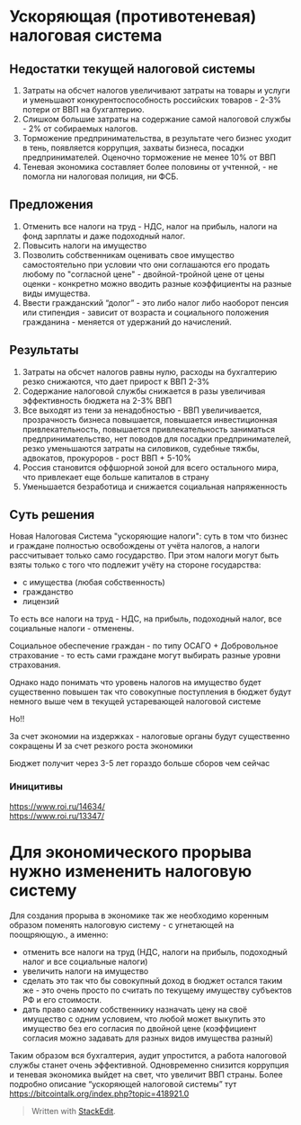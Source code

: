 # Ускоряющая (противотеневая) налоговая система
## Недостатки текущей налоговой системы

1.  Затраты на обсчет налогов увеличивают затраты на товары и услуги и уменьшают конкурентоспособность российских товаров - 2-3% потери от ВВП на бухгалтерию.    
2.  Слишком большие затраты на содержание самой налоговой службы - 2% от собираемых налогов.    
3.  Торможение предпринимательства, в результате чего бизнес уходит в тень, появляется коррупция, захваты бизнеса, посадки предпринимателей. Оценочно торможение не менее 10% от ВВП    
4.  Теневая экономика составляет более половины от учтенной, - не помогла ни налоговая полиция, ни ФСБ.
    

## Предложения

1. Отменить все налоги на труд - НДС, налог на прибыль, налоги на фонд зарплаты и даже подоходный налог.  
2. Повысить налоги на имущество  
3. Позволить собственникам оценивать свое имущество самостоятельно при условии что они соглашаются его продать любому по "согласной цене" - двойной-тройной цене от цены оценки - конкретно можно вводить разные коэффициенты на разные виды имущества.  
4. Ввести гражданский “долог” - это либо налог либо наоборот пенсия или стипендия - зависит от возраста и социального положения гражданина - меняется от удержаний до начислений.
    

## Результаты

1.  Затраты на обсчет налогов равны нулю, расходы на бухгалтерию резко снижаются, что дает прирост к ВВП 2-3%  
2. Содержание налоговой службы снижается в разы увеличивая эффективность бюджета на 2-3% ВВП  
3. Все выходят из тени за ненадобностью - ВВП увеличивается, прозрачность бизнеса повышается, повышается инвестиционная привлекательность, повышается привлекательность заниматься предпринимательство, нет поводов для посадки предпринимателей, резко уменьшаются затраты на силовиков, судебные тяжбы, адвокатов, прокуроров - рост ВВП + 5-10%  
4. Россия становится оффшорной зоной для всего остального мира, что привлекает еще больше капиталов в страну  
5. Уменьшается безработица и снижается социальная напряженность

## Суть решения

Новая Налоговая Система "ускоряющие налоги": суть в том что бизнес и граждане полностью освобождены от учёта налогов, а налоги рассчитывает только само государство. При этом налоги могут быть взяты только с того что подлежит учёту на стороне государства:
+ с имущества (любая собственность)
+ гражданство
+ лицензий

То есть все налоги на труд - НДС, на прибыль, подоходный налог, все социальные налоги - отменены.

Социальное обеспечение граждан - по типу ОСАГО + Добровольное страхование - то есть сами граждане могут выбирать разные уровни страхования.

Однако надо понимать что уровень налогов на имущество будет существенно повышен так что совокупные поступления в бюджет будут немного выше чем в текущей устаревающей налоговой системе

Но!!

За счет экономии на издержках - налоговые органы будут существенно сокращены
И за счет резкого роста экономики

Бюджет получит через 3-5 лет гораздо больше сборов чем сейчас


### Иницитивы
https://www.roi.ru/14634/  
https://www.roi.ru/13347/  

# Для экономического прорыва нужно измененить налоговую систему
Для создания прорыва в экономике так же необходимо коренным образом поменять налоговую систему - с угнетающей на поощряющую., а именно:
+ отменить все налоги на труд (НДС, налоги на прибыль, подоходный налог и все социальные налоги)
+ увеличить налоги на имущество
+ сделать это так что бы совокупный доход в бюджет остался таким же - это очень просто по считать по текущему имуществу субъектов РФ и его стоимости.
+ дать право самому собственнику назначать цену на своё имущество с одним условием, что любой может выкупить это имущество без его согласия по двойной цене (коэффициент согласия можно задавать для разных видов имущества разный)

Таким образом вся бухгалтерия, аудит упростится, а работа налоговой службы станет очень эффективной. Одновременно снизится коррупция и теневая экономика выйдет на свет, что увеличит ВВП страны. Более подробно описание “ускоряющей налоговой системы” тут
https://bitcointalk.org/index.php?topic=418921.0

> Written with [StackEdit](https://stackedit.io/).
